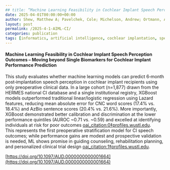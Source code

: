 ```yaml
---
## title: “Machine Learning Feasibility in Cochlear Implant Speech Perception Outcomes – Moving beyond Single Biomarkers for Cochlear Implant Performance Prediction.”
date: 2025-04-01T00:00:00+00:00
author: Shew, Matthew A; Pavelchek, Cole; Michelson, Andrew; Ortmann, Amanda; Lefler, Shannon; Walia, Amit; Durakovic, Nedim; Phillips, Alisa; Rejepova, Ayna; Herzog, Jacques A; Payne, Phillip; Piccirillo, Jay F; Buchman, Craig A
layout: post
permalink: /2025-4-1-AIML-CI/
categories: publication
tags: [informatics, artificial intelligence, cochlear implantation, speech perception, machine learning]
---
```

#### Machine Learning Feasibility in Cochlear Implant Speech Perception Outcomes – Moving beyond Single Biomarkers for Cochlear Implant Performance Prediction <br>

This study evaluates whether machine learning models can predict 6‑month post‑implantation speech perception in cochlear implant recipients using only preoperative clinical data. In a large cohort (n=1,877) drawn from the HERMES national CI database and a single institutional registry, XGBoost models outperformed traditional linear/logistic regression using Lazard features, reducing mean absolute error for CNC word scores (17.4% vs. 18.4%) and AzBio sentence scores (20.4% vs. 21.6%). More importantly, XGBoost demonstrated better calibration and discrimination at the lower performance quintiles (AUROC ~0.71 vs. ~0.59) and excelled at identifying individuals at risk for poor outcomes  [oai_citation:0‡profiles.wustl.edu](https://profiles.wustl.edu/en/publications/machine-learning-feasibility-in-cochlear-implant-speech-perceptio?).  
This represents the first preoperative stratification model for CI speech outcomes; while performance gains are modest and prospective validation is needed, ML shows promise in guiding counseling, rehabilitation planning, and personalized clinical trial design  [oai_citation:1‡profiles.wustl.edu](https://profiles.wustl.edu/en/publications/machine-learning-feasibility-in-cochlear-implant-speech-perceptio?).

[https://doi.org/10.1097/AUD.0000000000001664](https://doi.org/10.1097/AUD.0000000000001664)
